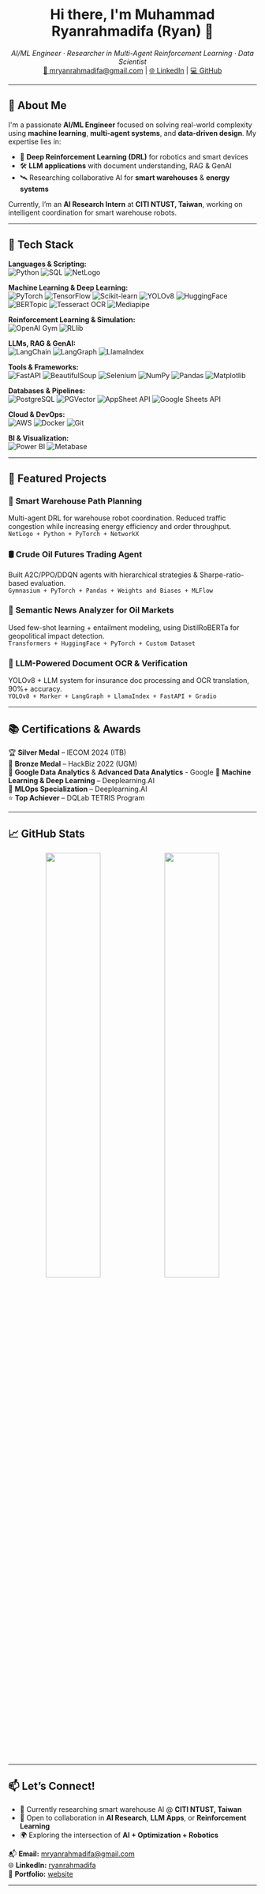 <h1 align="center">Hi there, I'm Muhammad Ryanrahmadifa (Ryan) 👋</h1>

<p align="center">
  <em>AI/ML Engineer · Researcher in Multi-Agent Reinforcement Learning · Data Scientist</em><br>
  <a href="mailto:mryanrahmadifa@gmail.com">📧 mryanrahmadifa@gmail.com</a> | 
  <a href="https://linkedin.com/in/ryanrahmadifa">🌐 LinkedIn</a> | 
  <a href="https://github.com/ryanrahmadifa">💻 GitHub</a>
</p>

---

## 🚀 About Me

I'm a passionate **AI/ML Engineer** focused on solving real-world complexity using **machine learning**, **multi-agent systems**, and **data-driven design**. My expertise lies in:

- 🧠 **Deep Reinforcement Learning (DRL)** for robotics and smart devices
- 🛠️ **LLM applications** with document understanding, RAG & GenAI
- 🛰️ Researching collaborative AI for **smart warehouses** & **energy systems**

Currently, I’m an **AI Research Intern** at **CITI NTUST, Taiwan**, working on intelligent coordination for smart warehouse robots.

---

## 🧠 Tech Stack

**Languages & Scripting:**  
![Python](https://img.shields.io/badge/-Python-3776AB?logo=python&logoColor=white&style=flat) ![SQL](https://img.shields.io/badge/-SQL-003B57?logo=postgresql&logoColor=white&style=flat) ![NetLogo](https://img.shields.io/badge/-NetLogo-006699?logo=netlogo&logoColor=white&style=flat)

**Machine Learning & Deep Learning:**  
![PyTorch](https://img.shields.io/badge/-PyTorch-EE4C2C?logo=pytorch&logoColor=white&style=flat) ![TensorFlow](https://img.shields.io/badge/-TensorFlow-FF6F00?logo=tensorflow&logoColor=white&style=flat) ![Scikit-learn](https://img.shields.io/badge/-Scikit--learn-F7931E?logo=scikit-learn&logoColor=white&style=flat) ![YOLOv8](https://img.shields.io/badge/-YOLOv8-7E57C2?logo=opencv&logoColor=white&style=flat) ![HuggingFace](https://img.shields.io/badge/-Transformers-FFBF00?logo=huggingface&logoColor=white&style=flat) ![BERTopic](https://img.shields.io/badge/-BERTopic-4A148C?logo=fastapi&logoColor=white&style=flat) ![Tesseract OCR](https://img.shields.io/badge/-Tesseract-4285F4?logo=google&logoColor=white&style=flat) ![Mediapipe](https://img.shields.io/badge/-MediaPipe-FF7043?logo=mediapipe&logoColor=white&style=flat)

**Reinforcement Learning & Simulation:**  
![OpenAI Gym](https://img.shields.io/badge/-Gymnasium-4C4C4C?logo=openai&logoColor=white&style=flat) ![RLlib](https://img.shields.io/badge/-RLlib-FF7043?logo=ray&logoColor=white&style=flat)

**LLMs, RAG & GenAI:**  
![LangChain](https://img.shields.io/badge/-LangChain-0A0A0A?logo=Chainlink&logoColor=white&style=flat) ![LangGraph](https://img.shields.io/badge/-LangGraph-5E35B1?logo=figma&logoColor=white&style=flat) ![LlamaIndex](https://img.shields.io/badge/-LlamaIndex-FFD54F?logo=alpaca&logoColor=black&style=flat)

**Tools & Frameworks:**  
![FastAPI](https://img.shields.io/badge/-FastAPI-009688?logo=fastapi&logoColor=white&style=flat) ![BeautifulSoup](https://img.shields.io/badge/-BeautifulSoup-4B8BBE?logo=python&logoColor=white&style=flat) ![Selenium](https://img.shields.io/badge/-Selenium-43B02A?logo=selenium&logoColor=white&style=flat) ![NumPy](https://img.shields.io/badge/-NumPy-013243?logo=numpy&logoColor=white&style=flat) ![Pandas](https://img.shields.io/badge/-Pandas-150458?logo=pandas&logoColor=white&style=flat) ![Matplotlib](https://img.shields.io/badge/-Matplotlib-11557C?logo=plotly&logoColor=white&style=flat)

**Databases & Pipelines:**  
![PostgreSQL](https://img.shields.io/badge/-PostgreSQL-336791?logo=postgresql&logoColor=white&style=flat) ![PGVector](https://img.shields.io/badge/-PGVector-27A844?logo=postgresql&logoColor=white&style=flat) ![AppSheet API](https://img.shields.io/badge/-AppSheet%20API-4285F4?logo=google&logoColor=white&style=flat) ![Google Sheets API](https://img.shields.io/badge/-Google%20Sheets-34A853?logo=google-sheets&logoColor=white&style=flat)

**Cloud & DevOps:**  
![AWS](https://custom-icon-badges.demolab.com/badge/AWS-%23FF9900.svg?logo=aws&logoColor=white) ![Docker](https://img.shields.io/badge/-Docker-2496ED?logo=docker&logoColor=white&style=flat) ![Git](https://img.shields.io/badge/-Git-F05032?logo=git&logoColor=white&style=flat)

**BI & Visualization:**  
![Power BI](https://img.shields.io/badge/-PowerBI-F2C811?logo=powerbi&logoColor=black&style=flat) ![Metabase](https://img.shields.io/badge/-Metabase-509EE3?logo=metabase&logoColor=white&style=flat)

---

## 🔬 Featured Projects

### 🤖 **Smart Warehouse Path Planning**
Multi-agent DRL for warehouse robot coordination. Reduced traffic congestion while increasing energy efficiency and order throughput.  
`NetLogo + Python + PyTorch + NetworkX`

### 🛢️ **Crude Oil Futures Trading Agent**
Built A2C/PPO/DDQN agents with hierarchical strategies & Sharpe-ratio-based evaluation.  
`Gymnasium + PyTorch + Pandas + Weights and Biases + MLFlow`

### 📰 **Semantic News Analyzer for Oil Markets**
Used few-shot learning + entailment modeling, using DistilRoBERTa for geopolitical impact detection.  
`Transformers + HuggingFace + PyTorch + Custom Dataset`

### 📄 **LLM-Powered Document OCR & Verification**
YOLOv8 + LLM system for insurance doc processing and OCR translation, 90%+ accuracy.  
`YOLOv8 + Marker + LangGraph + LlamaIndex + FastAPI + Gradio`

---

## 📚 Certifications & Awards

🏆 **Silver Medal** – IECOM 2024 (ITB)  
🥉 **Bronze Medal** – HackBiz 2022 (UGM)  
📜 **Google Data Analytics** & **Advanced Data Analytics** - Google
📜 **Machine Learning & Deep Learning** – Deeplearning.AI  
📜 **MLOps Specialization** – Deeplearning.AI  
⭐ **Top Achiever** – DQLab TETRIS Program  

---

## 📈 GitHub Stats

<p align="center">
  <img src="https://github-readme-stats.vercel.app/api?username=ryanrahmadifa&show_icons=true&theme=github_dark" width="47%"/>
  <img src="https://github-readme-streak-stats.herokuapp.com/?user=ryanrahmadifa&theme=github-dark-blue" width="47%"/>
</p>

---

## 📫 Let’s Connect!

- 🧠 Currently researching smart warehouse AI @ **CITI NTUST, Taiwan**
- 🤝 Open to collaboration in **AI Research**, **LLM Apps**, or **Reinforcement Learning**
- 🌍 Exploring the intersection of **AI + Optimization + Robotics**

📬 **Email:** mryanrahmadifa@gmail.com  
🌐 **LinkedIn:** [ryanrahmadifa](https://linkedin.com/in/ryanrahmadifa)  
💼 **Portfolio:** [website](https://ryanrahmadifa.github.io/projects)  

---
